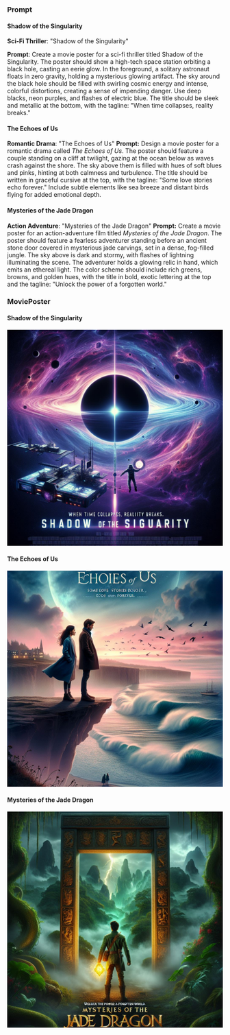 ### Prompt

#### Shadow of the Singularity

**Sci-Fi Thriller**: "Shadow of the Singularity" 

**Prompt**: Create a movie poster for a sci-fi thriller titled Shadow of the Singularity. The poster should show a high-tech space station orbiting a black hole, casting an eerie glow. In the foreground, a solitary astronaut floats in zero gravity, holding a mysterious glowing artifact. The sky around the black hole should be filled with swirling cosmic energy and intense, colorful distortions, creating a sense of impending danger. Use deep blacks, neon purples, and flashes of electric blue. The title should be sleek and metallic at the bottom, with the tagline: "When time collapses, reality breaks."



#### The Echoes of Us

**Romantic Drama**: "The Echoes of Us"
**Prompt:** Design a movie poster for a romantic drama called *The Echoes of Us*. The poster should feature a couple standing on a cliff at twilight, gazing at the ocean below as waves crash against the shore. The sky above them is filled with hues of soft blues and pinks, hinting at both calmness and turbulence. The title should be written in graceful cursive at the top, with the tagline: "Some love stories echo forever." Include subtle elements like sea breeze and distant birds flying for added emotional depth.



#### Mysteries of the Jade Dragon

**Action Adventure**: "Mysteries of the Jade Dragon"
**Prompt:** Create a movie poster for an action-adventure film titled *Mysteries of the Jade Dragon*. The poster should feature a fearless adventurer standing before an ancient stone door covered in mysterious jade carvings, set in a dense, fog-filled jungle. The sky above is dark and stormy, with flashes of lightning illuminating the scene. The adventurer holds a glowing relic in hand, which emits an ethereal light. The color scheme should include rich greens, browns, and golden hues, with the title in bold, exotic lettering at the top and the tagline: "Unlock the power of a forgotten world."



### MoviePoster

#### Shadow of the Singularity

![](./Poster1.png)



#### The Echoes of Us

![](./Poster2.png)



#### Mysteries of the Jade Dragon

![](./Poster3.png)
